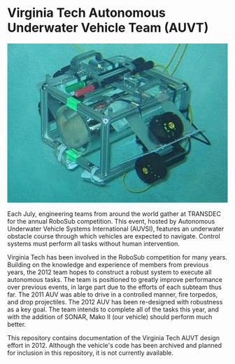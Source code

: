 # Virginia Tech Autonomous Underwater Vehicle Team (AUVT)

![Mako 2012](images/Mako2012.png "Mako 2012")

Each July, engineering teams from around the world gather at TRANSDEC for the annual RoboSub competition. This event, hosted by Autonomous Underwater Vehicle Systems International (AUVSI), features an underwater obstacle course through which vehicles are expected to navigate. Control systems must perform all tasks without human intervention.

Virginia Tech has been involved in the RoboSub competition for many years. Building on the knowledge and experience of members from previous years, the 2012 team hopes to construct a robust system to execute all autonomous tasks. The team is positioned to greatly improve performance over previous events, in large part due to the efforts of each subteam thus far. The 2011 AUV was able to drive in a controlled manner, fire torpedos, and drop projectiles. The 2012 AUV has been re-designed with robustness as a key goal. The team intends to complete all of the tasks this year, and with the addition of SONAR, Mako II (our vehicle) should perform much better. 

This repository contains documentation of the Virginia Tech AUVT design effort in 2012. Although the vehicle's code has been archived and planned for inclusion in this repository, it is not currently available.
